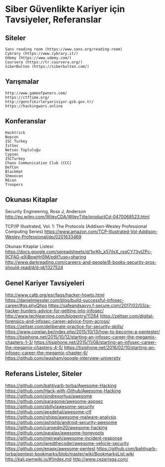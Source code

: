 # Siber Güvenlikte Kariyer için Tavsiyeler, Referanslar

## Siteler 
	Sans reading room (https://www.sans.org/reading-room)
	Cybrary (https://www.cybrary.it/)
	Udemy (https://www.udemy.com/)
	Coursera (https://tr.coursera.org/)
	SiberBulten (https://siberbulten.com/)



## Yarışmalar 

	http://www.gameofpwners.com/
	https://ctftime.org/
	http://gencfikirleryarisiyor.gsb.gov.tr/
	https://hackingwars.online


## Konferanslar 
	Hacktrick
	Nopcon
	ISC Turkey 
	İstSec 
	Netsec Topluluğu 
	Cypsec
	ISCTurkey
	Chaos Communication Club (CCC)
	DefCon
	BlackHat
	Shmoocon
	REcon
	Troopers



## Okunası Kitaplar 
Security Engineering, Ross J, Anderson 
http://eu.wiley.com/WileyCDA/WileyTitle/productCd-0470068523.html

TCP/IP Illustrated, Vol. 1: The Protocols (Addison-Wesley Professional Computing Series)
https://www.amazon.com/TCP-Illustrated-Vol-Addison-Wesley-Professional/dp/0201633469

Okunası Kitaplar Listesi: 
https://docs.google.com/spreadsheets/d/1srKh_k57iIsX_rsqCY73ytZPc-9CFAG-eXiBpwHrI5M/edit?usp=sharing
http://www.darkreading.com/careers-and-people/8-books-security-pros-should-read/d/d-id/1327524



## Genel Kariyer Tavsiyeleri

http://www.catb.org/esr/faqs/hacker-howto.html
https://danielmiessler.com/blog/build-successful-infosec-career/#gs.phyQhps
https://safeandsavvy.f-secure.com/2017/02/03/a-hacker-hunters-advice-for-getting-into-infosec/
http://www.techlearning.com/blogentry/11284
https://zeltser.com/digital-forensics-and-infosec-career-advice-from-across/
https://zeltser.com/deliberate-practice-for-security-skills/
https://www.corelan.be/index.php/2015/10/13/how-to-become-a-pentester/
https://tisiphone.net/2015/10/12/starting-an-infosec-career-the-megamix-chapters-1-3/
https://tisiphone.net/2015/11/08/starting-an-infosec-career-the-megamix-chapters-4-5/
https://tisiphone.net/2016/02/10/starting-an-infosec-career-the-megamix-chapter-6/
https://github.com/jwasham/google-interview-university



## Referans Listeler, Siteler  

https://github.com/bahtiyarb-torba/Awesome-Hacking
https://github.com/Hack-with-Github/Awesome-Hacking
https://github.com/sindresorhus/awesome
https://github.com/paragonie/awesome-appsec
https://github.com/sbilly/awesome-security
https://github.com/apsdehal/awesome-ctf
https://github.com/rshipp/awesome-malware-analysis
https://github.com/ashishb/android-security-awesome
https://github.com/carpedm20/awesome-hacking
https://github.com/paralax/awesome-honeypots
https://github.com/meirwah/awesome-incident-response
https://github.com/jaredthecoder/awesome-vehicle-security
https://github.com/enaqx/awesome-pentest
https://github.com/bahtiyarb-torba/pentest-bookmarks/blob/master/wiki/BookmarksList.wiki
http://kali.pwnwiki.io/#!index.md
http://www.cezerisga.com/
